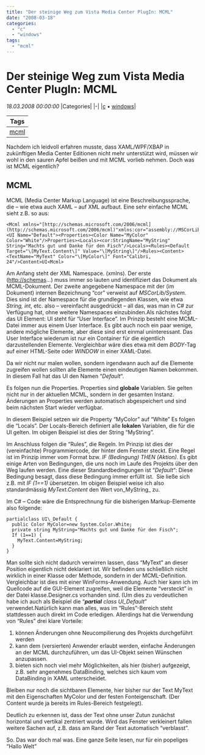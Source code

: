 ```yaml
---
title: "Der steinige Weg zum Vista Media Center PlugIn: MCML"
date: "2008-03-18"
categories: 
  - "c"
  - "windows"
tags: 
  - "mcml"
---
```

# Der steinige Weg zum Vista Media Center PlugIn: MCML
_18.03.2008 00:00:00_
|Categories|
|-|
|[c](/dotnetwork/de/categories#c) :black_small_square: [windows](/dotnetwork/de/categories#windows)|

|Tags|
|-|
|[mcml](/dotnetwork/de/tags#mcml)|



Nachdem ich leidvoll erfahren musste, dass XAML/WPF/XBAP in zukünftigen Media Center Editionen nicht mehr unterstützt wird, müssen wir wohl in den sauren Apfel beißen und mit MCML vorlieb nehmen. Doch was ist MCML eigentlich?

## MCML

MCML (Media Center Markup Language) ist eine Beschreibungssprache, die – wie etwa auch XAML – auf XML aufbaut. Eine sehr einfache MCML sieht z.B. so aus:

```
<Mcml xmlns="[http://schemas.microsoft.com/2006/mcml](http://schemas.microsoft.com/2006/mcml)"xmlns:cor="assembly://MSCorLib/System"><UI Name="Default"><Properties><Color Name="MyColor" Color="White"/>Properties><Locals><cor:StringName="MyString" String="Machts gut und Danke für den Fisch"/>Locals><Rules><Default Target="\[MyText.Content\]" Value="\[MyString\]"/>Rules><Content><TextName="MyText" Color="\[MyColor\]" Font="Calibri, 24"/>Content>UI<Mcml>
```

Am Anfang steht der XML Namespace. (xmlns). Der erste ([http://schemas](http://schemas/)…) muss immer so lauten und identifiziert das Dokument als MCML-Dokument. Der zweite angegebene Namespace mit der (im Dokument) internen Bezeichnung “cor” verweist auf _MSCorLib/System_. Dies sind ist der Namespace für die grundlegenden Klassen, wie etwa _String, int_, etc. also – vereinfacht ausgedrückt – all das, was man in C# zur Verfügung hat, ohne weitere Namespaces einzubinden.Als nächstes folgt das UI Element: UI steht für “User Interface”. Im Prinzip besteht eine MCML-Datei immer aus einem User Interface. Es gibt auch noch ein paar wenige, andere mögliche Elemente, aber diese sind erst einmal uninteressant. Das User Interface wiederum ist nur ein Container für die eigentlich darzustellenden Elemente. Vergleichbar wäre dies etwa mit dem _BODY_\-Tag auf einer HTML-Seite oder _WINDOW_ in einer XAML-Datei.

Da wir nicht nur malen wollen, sondern irgendwann auch auf die Elemente zugreifen wollen sollten alle Elemente einen eindeutigen Namen bekommen. In diesem Fall hat das UI den Namen “_Default_“.

Es folgen nun die Properties. Properties sind **globale** Variablen. Sie gelten nicht nur in der aktuellen MCML, sondern in der gesamten Instanz. Änderungen an Properties werden automatisch abgespeichert und sind beim nächsten Start wieder verfügbar.

In diesem Beispiel setzen wir die Property “MyColor” auf “White” Es folgen die “Locals”. Der Locals-Bereich definiert alle **lokalen** Variablen, die für die UI gelten. Im obigen Beispiel ist dies der String “MyString”.

Im Anschluss folgen die “Rules”, die Regeln. Im Prinzip ist dies der (vereinfachte) Programmiercode, der hinter dem Fenster steckt. Eine Regel ist im Prinzip immer vom Format bzw. _IF (Bedingung) THEN (Aktion)._ Es gibt einige Arten von Bedingungen, die uns noch im Laufe des Projekts über den Weg laufen werden. Eine dieser Standardbedingungen ist “_Default_“: Diese Bedingung besagt, dass diese Bedingung immer erfüllt ist.  Sie ließe sich z.B. mit _IF (1==1)_ übersetzen. Im obigen Beispiel weise ich also standardmässig _MyText.Content_ den Wert von_MyString_ zu.

Im C# – Code wäre die Entsprechnung für die bisherigen Markup-Elemente also folgende:

```
partialclass UI\_Default { 
  public Color MyColor=new System.Color.White;
  private string MyString="Machts gut und Danke für den Fisch"; 
  If (1==1) { 
    MyText.Content=MyString; 
  } 
}
```

Man sollte sich nicht dadurch verwirren lassen, dass “MyText” an dieser Position eigentlich nicht deklariert ist. Wir befinden uns schließlich nicht wirklich in einer Klasse oder Methode, sondern in der MCML-Definition. Vergleichbar ist dies mit einer WinForms-Anwendung. Auch hier kann ich im Quellcode auf die GUI-Element zugreifen, weil die Elemente “versteckt” in der Datei klasse.Designer.cs vorhanden sind. (Um dies zu verdeutlichen habe ich auch als Beispiel die “**_partial_** _class UI\_Default_” verwendet.Natürlich kann man alles, was im “Rules”-Bereich steht stattdessen auch direkt im Code erledigen. Allerdings hat die Verwendung von “Rules” drei klare Vorteile:

1. können Änderungen ohne Neucompilierung des Projekts durchgeführt werden
2. kann dem (versierten) Anwender erlaubt werden, einfache Änderungen an der MCML durchzuführen, um das UI-Objekt seinen Wünschen anzupassen.
3. bieten sich noch viel mehr Möglichkeiten, als hier (bisher) aufgezeigt, z.B. sehr angenehmes DataBinding, welches sich kaum vom DataBinding in XAML unterscheidet.

Bleiben nur noch die sichtbaren Elemente, hier bisher nur der Text MyText mit den Eigenschaften MyColor und der festen Fonteigenschaft. (Der Content wurde ja bereits im Rules-Bereich festgelegt).

Deutlich zu erkennen ist, dass der Text ohne unser Zutun zunächst horizontal und vertikal zentriert wurde. Wird das Fenster verkleinert fallen weitere Sachen auf, z.B. dass am Rand der Text automatisch “verblasst”.

So. Das war doch mal was. Eine ganze Seite lesen, nur für ein popeliges “Hallo Welt”
